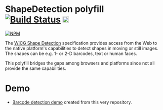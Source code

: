 # ShapeDetection polyfill [![Build Status](https://travis-ci.org/yellowdoge/shapedetection-polyfill.svg?branch=master)](https://travis-ci.org/yellowdoge/shapedetection-polyfill) <a href="https://www.irccloud.com/invite?channel=%23media-capture&amp;hostname=irc.freenode.net&amp;port=6697&amp;ssl=1" target="_blank"><img src="https://img.shields.io/badge/IRC-%23media--capture-1e72ff.svg?style=plastic"  height="20"></a>

[![NPM](https://nodei.co/npm/shapedetection-polyfill.png?compact=true)](https://nodei.co/npm/shapedetection-polyfill/)

The [WICG Shape Detection](https://wicg.github.io/shape-detection-api) specification provides access from the Web to the native platform's capabilities to detect shapes in moving or still images. The shapes can be e.g. 1- or 2-D barcodes, text or human faces.

This polyfill bridges the gaps among browsers and platforms since not all provide the same capabilities.


# Demo

* [Barcode detection demo](https://yellowdoge.github.io/shapedetection-polyfill/demo.bundle.html) created from this very repository.


